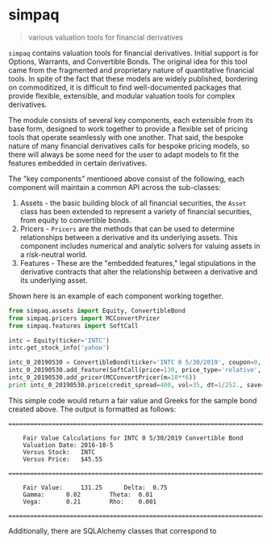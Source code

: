 # simpaq
> various valuation tools for financial derivatives

`simpaq` contains valuation tools for financial derivatives. Initial support is for Options, Warrants, and Convertible Bonds. The original idea for this tool came from the fragmented and proprietary nature of quantitative financial tools. In spite of the fact that these models are widely published, bordering on commoditized, it is difficult to find well-documented packages that provide flexible, extensible, and modular valuation tools for complex derivatives.

The module consists of several key components, each extensible from its base form, designed to work together to provide a flexible set of pricing tools that operate seamlessly with one another. That said, the bespoke nature of many financial derivatives calls for bespoke pricing models, so there will always be some need for the user to adapt models to fit the features embedded in certain derivatives.

The "key components" mentioned above consist of the following, each component will maintain a common API across the sub-classes:
 1. Assets - the basic building block of all financial securities, the `Asset` class has been extended to represent a variety of financial securities, from equity to convertible bonds.
 2. Pricers - `Pricers` are the methods that can be used to determine relationships between a derivative and its underlying assets. This component includes numerical and analytic solvers for valuing assets in a risk-neutral world.
 3. Features - These are the "embedded features," legal stipulations in the derivative contracts that alter the relationship between a derivative and its underlying asset.

Shown here is an example of each component working together.

```python  
from simpaq.assets import Equity, ConvertibleBond
from simpaq.pricers import MCConvertPricer
from simpaq.features import SoftCall

intc = Equity(ticker='INTC')
intc.get_stock_info('yahoo')

intc_0_20190530 = ConvertibleBond(ticker='INTC 0 5/30/2019', coupon=0, maturity='5/30/2019', underlying=intc, par=1000, cr=50)
intc_0_20190530.add_feature(SoftCall(price=130, price_type='relative', trigger=(20, 30)))
intc_0_20190530.add_pricer(MCConvertPricer(m=10**6))
print intc_0_20190530.price(credit_spread=400, vol=35, dt=1/252., save=False)
```

This simple code would return a fair value and Greeks for the sample bond created above. The output is formatted as follows:

```
=======================================================================

    Fair Value Calculations for INTC 0 5/30/2019 Convertible Bond
    Valuation Date:	2016-10-5
    Versus Stock:	INTC
    Versus Price:	$45.55

=======================================================================

    Fair Value:		131.25		Delta:	0.75
    Gamma:		0.02		Theta:  0.01
    Vega:		0.21		Rho:	0.001

=======================================================================    
```


Additionally, there are SQLAlchemy classes that correspond to 
